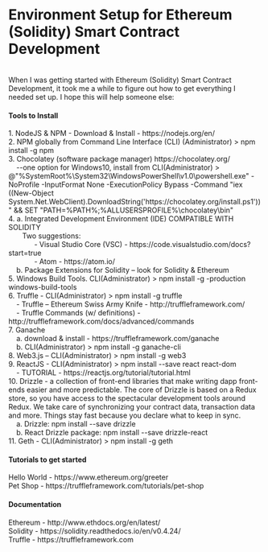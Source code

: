 # Environment Setup for Ethereum (Solidity) Smart Contract Development 
</br>
When I was getting started with Ethereum (Solidity) Smart Contract Development, it took me a while to figure out how to get everything I needed set up. I hope this will help someone else:
</br>
<h4>Tools to Install</h4>
1.	NodeJS & NPM - Download & Install - https://nodejs.org/en/ </br>
2.	NPM globally from Command Line Interface (CLI) (Administrator) > npm install -g npm</br>
3.	Chocolatey (software package manager) https://chocolatey.org/ </br>
&nbsp;&nbsp;&nbsp;&nbsp;--one option for Windows10, install from CLI(Administrator) > @"%SystemRoot%\System32\WindowsPowerShell\v1.0\powershell.exe" -NoProfile -InputFormat None -ExecutionPolicy Bypass -Command "iex ((New-Object System.Net.WebClient).DownloadString('https://chocolatey.org/install.ps1'))" && SET "PATH=%PATH%;%ALLUSERSPROFILE%\chocolatey\bin"</br>
4.	a. Integrated Development Environment (IDE) COMPATIBLE WITH SOLIDITY</br>
&nbsp;&nbsp;&nbsp;&nbsp;&nbsp;&nbsp;&nbsp;Two suggestions:</br>
&nbsp;&nbsp;&nbsp;&nbsp;&nbsp;&nbsp;&nbsp;&nbsp;&nbsp;&nbsp;&nbsp;&nbsp;&nbsp;-	Visual Studio Core (VSC) - https://code.visualstudio.com/docs?start=true</br>
&nbsp;&nbsp;&nbsp;&nbsp;&nbsp;&nbsp;&nbsp;&nbsp;&nbsp;&nbsp;&nbsp;&nbsp;&nbsp;-	Atom - https://atom.io/ </br>
&nbsp;&nbsp;&nbsp;     b. Package Extensions for Solidity –  look for Solidity & Ethereum</br>
5.    Windows Build Tools. CLI(Administrator) > npm install -g -production windows-build-tools</br>
6.    Truffle - CLI(Administrator) > npm install -g truffle</br>
&nbsp;&nbsp;&nbsp;&nbsp;-	Truffle  – Ethereum Swiss Army Knife - http://truffleframework.com/ </br>
&nbsp;&nbsp;&nbsp;&nbsp;-	Truffle Commands (w/ definitions) - http://truffleframework.com/docs/advanced/commands </br>
7.    Ganache </br> 
&nbsp;&nbsp;&nbsp;&nbsp;a. download & install - https://truffleframework.com/ganache </br>
&nbsp;&nbsp;&nbsp;&nbsp;b. CLI(Administrator) > npm install -g ganache-cli</br>
8.   Web3.js – CLI(Administrator) > npm install -g web3</br>
9.   ReactJS - CLI(Administrator) > npm install --save react react-dom</br>
&nbsp;&nbsp;&nbsp;&nbsp;-	TUTORIAL - https://reactjs.org/tutorial/tutorial.html</br>
10.   Drizzle -  a collection of front-end libraries that make writing dapp front-ends easier and more predictable. The core of Drizzle is based on a Redux store, so you have access to the spectacular development tools around Redux. We take care of synchronizing your contract data, transaction data and more. Things stay fast because you declare what to keep in sync.</br>
&nbsp;&nbsp;&nbsp;&nbsp;a. Drizzle: npm install --save drizzle</br>
&nbsp;&nbsp;&nbsp;&nbsp;b. React Drizzle package: npm install --save drizzle-react</br>
11. Geth - CLI(Administrator) > npm install -g geth
</br>
<h4>Tutorials to get started</h4>
Hello World - https://www.ethereum.org/greeter </br>
Pet Shop - https://truffleframework.com/tutorials/pet-shop 
</br>
<h4>Documentation</h4>
Ethereum - http://www.ethdocs.org/en/latest/ </br>
Solidity - https://solidity.readthedocs.io/en/v0.4.24/ </br>
Truffle - https://truffleframework.com </br>
